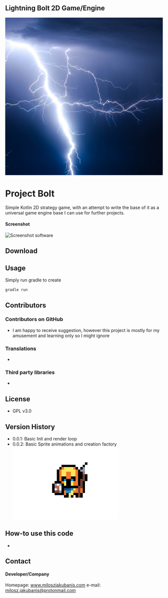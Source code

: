 ## Lightning Bolt 2D Game/Engine
![](src/main/resources/img/logo/logo.png)

Project Bolt
======
Simple Kotlin 2D strategy game, with an attempt 
to write the base of it as a universal game engine base I can use for further projects.

#### Screenshot
![Screenshot software]()

## Download

## Usage
Simply run gradle to create 
```Code
gradle run
```
## Contributors

### Contributors on GitHub
* I am happy to receive suggestion, however this project is mostly for my amusement 
and learning only so I might ignore 

### Translations
*

### Third party libraries
*

## License
* GPL v3.0

## Version History
* 0.0.1: Basic Init and render loop
* 0.0.2: Basic Sprite animations and creation factory
![](src/main/resources/img/history_gif/1.gif)

## How-to use this code
*

## Contact
#### Developer/Company
 Homepage: www.miloszjakubanis.com
 e-mail: milosz.jakubanis@protonmail.com

